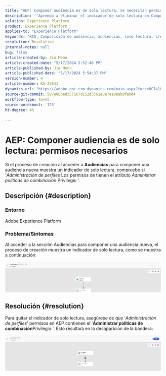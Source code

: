 ```yaml
---
title: "AEP: Componer audiencia es de solo lectura: se necesitan permisos"
description: '"Aprenda a eliminar el indicador de solo lectura en Componer audiencia en AEP. Los permisos deben incluir el privilegio "Administrar políticas de combinación".'
solution: Experience Platform
product: Experience Platform
applies-to: "Experience Platform"
keywords: "KCS, Composición de audiencia, audiencias, solo lectura, crear"
resolution: Resolution
internal-notes: null
bug: false
article-created-by: Jim Menn
article-created-date: "5/17/2024 5:52:46 PM"
article-published-by: Jim Menn
article-published-date: "5/17/2024 5:54:37 PM"
version-number: 4
article-number: KA-22841
dynamics-url: "https://adobe-ent.crm.dynamics.com/main.aspx?forceUCI=1&pagetype=entityrecord&etn=knowledgearticle&id=c1b6dc42-7614-ef11-9f8a-6045bd006268"
source-git-commit: 587e88bad357167d152d3561e8e7ea8eab9fabd4
workflow-type: tm+mt
source-wordcount: '123'
ht-degree: 4%

---
```


# AEP: Componer audiencia es de solo lectura: permisos necesarios


Si el proceso de creación al acceder a <b>Audiencias</b> para componer una audiencia nueva muestra un indicador de solo lectura, compruebe si &#39;*Administración de perfiles* Los permisos de tienen el atributo *Administrar políticas de combinación* Privilegio &#39;.

## Descripción {#description}


### Entorno

Adobe Experience Platform

### Problema/Síntomas

Al acceder a la sección Audiencias para componer una audiencia nueva, el proceso de creación muestra un indicador de solo lectura, como se muestra a continuación:

![](assets/___c3b6dc42-7614-ef11-9f8a-6045bd006268___.png)


## Resolución {#resolution}


Para quitar el indicador de solo lectura, asegúrese de que &#39;*Administración de perfiles*&#39; permisos en AEP contienen el &#39;<b>Administrar políticas de combinación</b>Privilegio &#39;. Esto resultará en la desaparición de la bandera:

![](assets/833c8ec9-ec56-ee11-be6f-6045bd0065f9.png)
